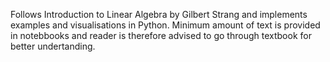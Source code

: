 Follows Introduction to Linear Algebra by Gilbert Strang and implements examples and visualisations in Python. Minimum amount of text is provided in notebbooks and reader is therefore advised to go through textbook for better undertanding.

